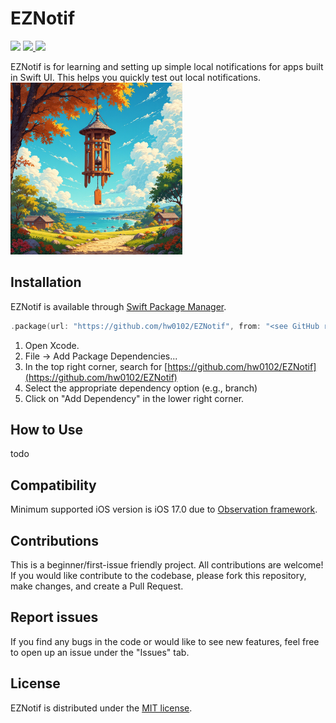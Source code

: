 # EZNotif

<p>
    <img src="https://https://img.shields.io/badge/iOS-17+-blue" />
    <a href="https://developer.apple.com/documentation/swiftui/"> <img src="https://img.shields.io/badge/-SwiftUI-red.svg" /> </a>
    <a href="https://opensource.org/licenses/MIT"> <img src="https://img.shields.io/badge/License-MIT-lightgray.svg" /> </a></a>
</p>

EZNotif is for learning and setting up simple local notifications for apps built in Swift UI. This helps you quickly test out local notifications.
<img src="Misc/logo.png" width="275" />

## Installation
EZNotif is available through [Swift Package Manager](https://developer.apple.com/documentation/xcode/adding-package-dependencies-to-your-app).

```swift
.package(url: "https://github.com/hw0102/EZNotif", from: "<see GitHub releases>")
```

1. Open Xcode.
2. File -> Add Package Dependencies...
3. In the top right corner, search for [https://github.com/hw0102/EZNotif](https://github.com/hw0102/EZNotif)
4. Select the appropriate dependency option (e.g., branch)
5. Click on "Add Dependency" in the lower right corner.

## How to Use
todo

## Compatibility
Minimum supported iOS version is iOS 17.0 due to [Observation framework](https://developer.apple.com/documentation/Observation).

## Contributions
This is a beginner/first-issue friendly project. 
All contributions are welcome! If you would like contribute to the codebase, please fork this repository, make changes, and create a Pull Request.

## Report issues
If you find any bugs in the code or would like to see new features, feel free to open up an issue under the "Issues" tab.

## License
EZNotif is distributed under the [MIT license](https://github.com/hw0102/EZNotif/blob/main/LICENSE).
